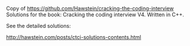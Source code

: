 Copy of <https://github.com/Hawstein/cracking-the-coding-interview>
Solutions for the book: Cracking the coding interview V4. Written in C++.

See the detailed solutions:

<http://hawstein.com/posts/ctci-solutions-contents.html>
